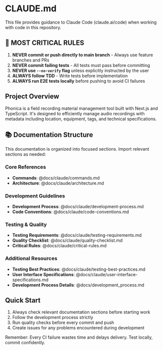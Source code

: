 # CLAUDE.md

This file provides guidance to Claude Code (claude.ai/code) when working with code in this repository.

## 🚨 MOST CRITICAL RULES

1. **NEVER commit or push directly to main branch** - Always use feature branches and PRs
2. **NEVER commit failing tests** - All tests must pass before committing
3. **NEVER use `--no-verify` flag** unless explicitly instructed by the user
4. **ALWAYS follow TDD** - Write tests before implementation
5. **ALWAYS run E2E tests locally** before pushing to avoid CI failures

## Project Overview

Phonica is a field recording material management tool built with Next.js and TypeScript. It's designed to efficiently manage audio recordings with metadata including location, equipment, tags, and technical specifications.

## 📚 Documentation Structure

This documentation is organized into focused sections. Import relevant sections as needed:

### Core References

- **Commands**: @docs/claude/commands.md
- **Architecture**: @docs/claude/architecture.md

### Development Guidelines

- **Development Process**: @docs/claude/development-process.md
- **Code Conventions**: @docs/claude/code-conventions.md

### Testing & Quality

- **Testing Requirements**: @docs/claude/testing-requirements.md
- **Quality Checklist**: @docs/claude/quality-checklist.md
- **Critical Rules**: @docs/claude/critical-rules.md

### Additional Resources

- **Testing Best Practices**: @docs/claude/testing-best-practices.md
- **User Interface Specifications**: @docs/claude/user-interface-specifications.md
- **Development Process Details**: @docs/development_process.md

## Quick Start

1. Always check relevant documentation sections before starting work
2. Follow the development process strictly
3. Run quality checks before every commit and push
4. Create issues for any problems encountered during development

Remember: Every CI failure wastes time and delays delivery. Test locally, commit confidently.
